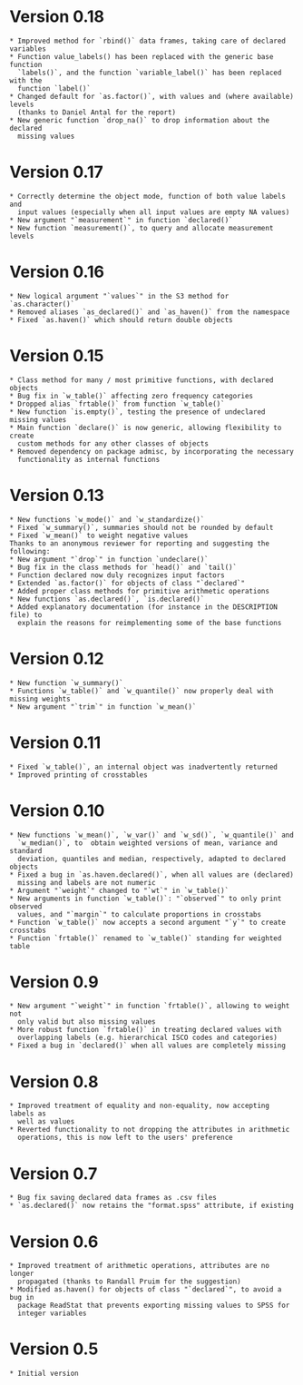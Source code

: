 # Version 0.18
    * Improved method for `rbind()` data frames, taking care of declared variables
    * Function value_labels() has been replaced with the generic base function
      `labels()`, and the function `variable_label()` has been replaced with the
      function `label()`
    * Changed default for `as.factor()`, with values and (where available) levels
      (thanks to Daniel Antal for the report)
    * New generic function `drop_na()` to drop information about the declared
      missing values

# Version 0.17
    * Correctly determine the object mode, function of both value labels and
      input values (especially when all input values are empty NA values)
    * New argument "`measurement`" in function `declared()`
    * New function `measurement()`, to query and allocate measurement levels

# Version 0.16
    * New logical argument "`values`" in the S3 method for `as.character()`
    * Removed aliases `as_declared()` and `as_haven()` from the namespace
    * Fixed `as.haven()` which should return double objects

# Version 0.15
    * Class method for many / most primitive functions, with declared objects
    * Bug fix in `w_table()` affecting zero frequency categories
    * Dropped alias `frtable()` from function `w_table()`
    * New function `is.empty()`, testing the presence of undeclared missing values
    * Main function `declare()` is now generic, allowing flexibility to create
      custom methods for any other classes of objects
    * Removed dependency on package admisc, by incorporating the necessary
      functionality as internal functions

# Version 0.13
    * New functions `w_mode()` and `w_standardize()`
    * Fixed `w_summary()`, summaries should not be rounded by default
    * Fixed `w_mean()` to weight negative values
    Thanks to an anonymous reviewer for reporting and suggesting the following:
    * New argument "`drop`" in function `undeclare()`
    * Bug fix in the class methods for `head()` and `tail()`
    * Function declared now duly recognizes input factors
    * Extended `as.factor()` for objects of class "`declared`"
    * Added proper class methods for primitive arithmetic operations
    * New functions `as.declared()`, `is.declared()`
    * Added explanatory documentation (for instance in the DESCRIPTION file) to
      explain the reasons for reimplementing some of the base functions

# Version 0.12
    * New function `w_summary()`
    * Functions `w_table()` and `w_quantile()` now properly deal with missing weights
    * New argument "`trim`" in function `w_mean()`

# Version 0.11
    * Fixed `w_table()`, an internal object was inadvertently returned
    * Improved printing of crosstables

# Version 0.10
    * New functions `w_mean()`, `w_var()` and `w_sd()`, `w_quantile()` and
      `w_median()`, to  obtain weighted versions of mean, variance and standard
      deviation, quantiles and median, respectively, adapted to declared objects
    * Fixed a bug in `as.haven.declared()`, when all values are (declared)
      missing and labels are not numeric
    * Argument "`weight`" changed to "`wt`" in `w_table()`
    * New arguments in function `w_table()`: "`observed`" to only print observed
      values, and "`margin`" to calculate proportions in crosstabs
    * Function `w_table()` now accepts a second argument "`y`" to create crosstabs
    * Function `frtable()` renamed to `w_table()` standing for weighted table

# Version 0.9
    * New argument "`weight`" in function `frtable()`, allowing to weight not
      only valid but also missing values
    * More robust function `frtable()` in treating declared values with
      overlapping labels (e.g. hierarchical ISCO codes and categories)
    * Fixed a bug in `declared()` when all values are completely missing

# Version 0.8
    * Improved treatment of equality and non-equality, now accepting labels as
      well as values
    * Reverted functionality to not dropping the attributes in arithmetic
      operations, this is now left to the users' preference

# Version 0.7
    * Bug fix saving declared data frames as .csv files
    * `as.declared()` now retains the "format.spss" attribute, if existing

# Version 0.6
    * Improved treatment of arithmetic operations, attributes are no longer
      propagated (thanks to Randall Pruim for the suggestion)
    * Modified as.haven() for objects of class "`declared`", to avoid a bug in
      package ReadStat that prevents exporting missing values to SPSS for
      integer variables

# Version 0.5
    * Initial version
